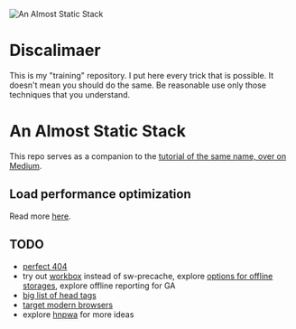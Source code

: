 ![An Almost Static Stack](https://i.imgur.com/NStGYap.jpg)

# Discalimaer

This is my "training" repository. I put here every trick that is possible. It doesn't mean you should do the same. Be reasonable use only those techniques that you understand.

# An Almost Static Stack

This repo serves as a companion to the [tutorial of the same name, over on Medium](https://medium.com/superhighfives/).

## Load performance optimization

Read more [here](https://github.com/stereobooster/react-snap/blob/master/doc/an-almost-static-stack-optimization.md).

## TODO

- [perfect 404](https://alistapart.com/article/perfect404)
- try out [workbox](https://github.com/raymondsze/create-react-scripts/blob/master/packages/create-react-scripts-workbox/index.js) instead of sw-precache, explore [options for offline storages](https://github.com/jakearchibald/idb-keyval), explore offline reporting for GA
- [big list of head tags](https://github.com/joshbuchea/HEAD)
- [target modern browsers](https://philipwalton.com/articles/deploying-es2015-code-in-production-today/)
- explore [hnpwa](https://hnpwa.com/) for more ideas
